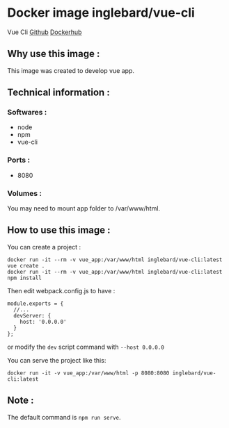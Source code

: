 # Docker image inglebard/vue-cli
Vue Cli
[Github](https://github.com/Inglebard/dockerfiles/tree/master/vue-cli)
[Dockerhub](https://hub.docker.com/r/inglebard/vue-cli)

## Why use this image :

This image was created to develop vue app.

## Technical information :

### Softwares :
* node
* npm
* vue-cli

### Ports :
* 8080

### Volumes :
You may need to mount app folder to /var/www/html.

## How to use this image :

You can create a project :
```
docker run -it --rm -v vue_app:/var/www/html inglebard/vue-cli:latest vue create .
docker run -it --rm -v vue_app:/var/www/html inglebard/vue-cli:latest npm install
```

Then edit webpack.config.js to have :
```
module.exports = {
  //...
  devServer: {
    host: '0.0.0.0'
  }
};
```
or modify the `dev` script command with `--host 0.0.0.0`

You can serve the project like this:
```
docker run -it -v vue_app:/var/www/html -p 8080:8080 inglebard/vue-cli:latest

```

## Note :

The default command is `npm run serve`.
